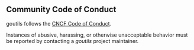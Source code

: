 ## Community Code of Conduct

goutils follows the [CNCF Code of Conduct](https://github.com/cncf/foundation/blob/master/code-of-conduct.md).

Instances of abusive, harassing, or otherwise unacceptable behavior
must be reported by contacting a _goutils_ project maintainer.